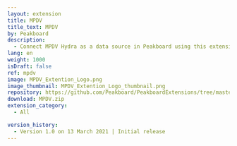 ```yaml
---
layout: extension
title: MPDV
title_text: MPDV
by: Peakboard
description: 
  - Connect MPDV Hydra as a data source in Peakboard using this extension.
lang: en
weight: 1000
isDraft: false
ref: mpdv
image: MPDV_Extention_Logo.png
image_thumbnail: MPDV_Extention_Logo_thumbnail.png
repository: https://github.com/Peakboard/PeakboardExtensions/tree/master/MPDV
download: MPDV.zip
extension_category:
  - All

version_history:
  - Version 1.0 on 13 March 2021 | Initial release
---
```


